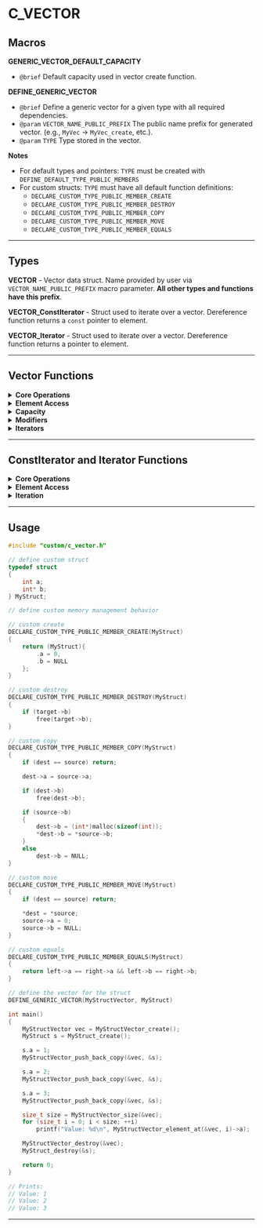 # C_VECTOR


## Macros

**GENERIC_VECTOR_DEFAULT_CAPACITY**
- `@brief` Default capacity used in vector create function.


**DEFINE_GENERIC_VECTOR**
- `@brief` Define a generic vector for a given type with all required dependencies.
- `@param` `VECTOR_NAME_PUBLIC_PREFIX`  The public name prefix for generated vector. (e.g., `MyVec` -> `MyVec_create`, etc.).
- `@param` `TYPE`                       Type stored in the vector.

**Notes**
- For default types and pointers: `TYPE` must be created with `DEFINE_DEFAULT_TYPE_PUBLIC_MEMBERS`
- For custom structs: `TYPE` must have all default function definitions:
    - `DECLARE_CUSTOM_TYPE_PUBLIC_MEMBER_CREATE`
    - `DECLARE_CUSTOM_TYPE_PUBLIC_MEMBER_DESTROY`
    - `DECLARE_CUSTOM_TYPE_PUBLIC_MEMBER_COPY`
    - `DECLARE_CUSTOM_TYPE_PUBLIC_MEMBER_MOVE`
    - `DECLARE_CUSTOM_TYPE_PUBLIC_MEMBER_EQUALS`

<!-- ================================================================================================================== -->
<!-- END Macros -->
<!-- ================================================================================================================== -->
---

## Types

**VECTOR** - Vector data struct. Name provided by user via `VECTOR_NAME_PUBLIC_PREFIX` macro parameter. **All other types and functions have this prefix**.

**VECTOR_ConstIterator** - Struct used to iterate over a vector. Dereference function returns a `const` pointer to element.

**VECTOR_Iterator** - Struct used to iterate over a vector. Dereference function returns a pointer to element.

<!-- ================================================================================================================== -->
<!-- END Types -->
<!-- ================================================================================================================== -->
---

## Vector Functions

<details>
<summary><b>Core Operations</b></summary>

**VECTOR_create**
- `@brief` Creates a vector struct and allocates dynamic array with default capacity.
- `@return` A new vector instance.

**VECTOR_create_capacity**
- `@brief` Creates a vector struct and allocates dynamic array.
- `@param` `capacity` Initial capacity of the vector.
- `@return` A new vector instance.

**VECTOR_destroy**
- `@brief` Destroys a vector and releases allocated memory.
- `@param` `target` Pointer to the vector.

**VECTOR_copy**
- `@brief` Copies contents of one vector to another.
- `@param` `dest` Destination vector pointer.
- `@param` `source` Source vector pointer.

**VECTOR_move**
- `@brief` Moves contents from one vector to another. Valid operations after move: `VECTOR_copy` (as dest), `VECTOR_destroy`, `VECTOR_equals`
- `@param` `dest` Destination vector pointer.
- `@param` `source` Source vector pointer.

**VECTOR_equals**
- `@brief` Checks whether two vectors are equal by comparing each element.
- `@param` `left` Left-hand side pointer to a vector.
- `@param` `right` Right-hand side pointer to a vector.
- `@return` `true` if equal, `false` otherwise.

</details>
<!-- ================================================================================================================== -->
<!-- END Core Operations -->
<!-- ================================================================================================================== -->

<details>
<summary><b>Element Access</b></summary>

**VECTOR_data**
- `@brief` Returns the internal data array.
- `@param` `target` Pointer to vector.
- `@return` Pointer to the data array.

**VECTOR_data_const**
- `@brief` Returns the internal data array.
- `@param` `target` Pointer to vector.
- `@return` Pointer to the data array.

**VECTOR_element_front**
- `@brief` Returns a pointer to the first element.
- `@param` `target` Pointer to vector.
- `@return` Pointer to the first element.

**VECTOR_element_front_const**
- `@brief` Returns a pointer to the first element.
- `@param` `target` Pointer to vector.
- `@return` Pointer to the first element.

**VECTOR_element_back**
- `@brief` Returns a pointer to the last element.
- `@param` `target` Pointer to vector.
- `@return` Pointer to the last element.

**VECTOR_element_back_const**
- `@brief` Returns a pointer to the last element.
- `@param` `target` Pointer to vector.
- `@return` Pointer to the last element.

**VECTOR_element_at**
- `@brief` Returns a pointer to the element at index.
- `@param` `target` Pointer to vector.
- `@param` `index` Position of the element to get.
- `@return` Pointer to the element at index.

**VECTOR_element_at_const**
- `@brief` Returns a pointer to the element at index.
- `@param` `target` Pointer to vector.
- `@param` `index` Position of the element to get.
- `@return` Pointer to the element at index.

</details>
<!-- ================================================================================================================== -->
<!-- END Element Access -->
<!-- ================================================================================================================== -->

<details>
<summary><b>Capacity</b></summary>

**VECTOR_size**
- `@brief` Returns the number of elements in the vector.
- `@param` `target` Pointer to vector.
- `@return` Number of elements.

**VECTOR_capacity**
- `@brief` Returns the current capacity of the vector.
- `@param` `target` Pointer to vector.
- `@return` Current capacity.

**VECTOR_empty**
- `@brief` Checks if the vector is empty.
- `@param` `target` Pointer to vector.
- `@return` `true` if empty, `false` otherwise.

</details>
<!-- ================================================================================================================== -->
<!-- END Capacity -->
<!-- ================================================================================================================== -->

<details>
<summary><b>Modifiers</b></summary>

**VECTOR_clear**
- `@brief` Clears the vector contents but retains capacity.
- `@param` `target` Pointer to the vector.

**VECTOR_push_back**
- `@brief` Adds a default element to the end of the vector.
- `@param` `target` Pointer to vector.

**VECTOR_push_back_copy**
- `@brief` Adds an element to the end of the vector.
- `@param` `target` Pointer to vector.
- `@param` `item` Pointer to object to copy push.

**VECTOR_push_back_move**
- `@brief` Adds an element to the end of the vector.
- `@param` `target` Pointer to vector.
- `@param` `item` Pointer to object to move push.

**VECTOR_pop_back**
- `@brief` Removes the last element from the vector.
- `@param` `target` Pointer to vector.

**VECTOR_realloc**
- `@brief` Removes all elements, reallocates new capacity and populates it with default elements.
- `@param` `target` Pointer to vector.
- `@param` `capacity` New capacity.

**VECTOR_realloc_copy**
- `@brief` Removes all elements, reallocates new capacity and populates it with copy constructed elements.
- `@param` `target` Pointer to vector.
- `@param` `capacity` New capacity.
- `@param` `item` Pointer to object to copy push.

</details>
<!-- ================================================================================================================== -->
<!-- END Modifiers -->
<!-- ================================================================================================================== -->

<details>
<summary><b>Iterators</b></summary>

**VECTOR_begin_const**
- `@brief` Returns a const_iterator to the first element in vector.
- `@param` `target` Pointer to vector.
- `@return` A new instance of `VECTOR_ConstIterator`.

**VECTOR_begin**
- `@brief` Returns an iterator to the first element in vector.
- `@param` `target` Pointer to vector.
- `@return` A new instance of `VECTOR_Iterator`.

**VECTOR_end_const**
- `@brief` Returns a const_iterator to the last + 1 element in vector.
- `@param` `target` Pointer to vector.
- `@return` A new instance of `VECTOR_ConstIterator`.

**VECTOR_end**
- `@brief` Returns an iterator to the last + 1 element in vector.
- `@param` `target` Pointer to vector.
- `@return` A new instance of `VECTOR_Iterator`.

</details>
<!-- ================================================================================================================== -->
<!-- END Iterators -->
<!-- ================================================================================================================== -->

<!-- ================================================================================================================== -->
<!-- END Vector Functions -->
<!-- ================================================================================================================== -->
---

## ConstIterator and Iterator Functions

<details>
<summary><b>Core Operations</b></summary>

**VECTOR_ConstIterator_create / VECTOR_Iterator_create**
- `@brief` Creates an iterator struct
- `@return` A new iterator instance.

**VECTOR_ConstIterator_destroy / VECTOR_Iterator_destroy**
- `@brief` Destroys an iterator.
- `@param` `target` Pointer to the iterator.

**VECTOR_ConstIterator_copy / VECTOR_Iterator_copy**
- `@brief` Copies contents of one iterator to another.
- `@param` `dest` Destination iterator pointer.
- `@param` `source` Source iterator pointer.

**VECTOR_ConstIterator_move / VECTOR_Iterator_move**
- `@brief` Moves contents from one iterator to another.
- `@param` `dest` Destination iterator pointer.
- `@param` `source` Source iterator pointer.

**VECTOR_ConstIterator_equals / VECTOR_Iterator_equals**
- `@brief` Checks whether two iterators are equal by comparing current position element.
- `@param` `left` Left-hand side pointer to an iterator.
- `@param` `right` Right-hand side pointer to an iterator.
- `@return` `true` if equal, `false` otherwise.

</details>
<!-- ================================================================================================================== -->
<!-- END Core Operations -->
<!-- ================================================================================================================== -->

<details>
<summary><b>Element Access</b></summary>

**VECTOR_ConstIterator_dereference / VECTOR_Iterator_dereference**
- `@brief` Return a pointer to current element.
- `@param` `target` Pointer to the iterator.
- `@return` Pointer to element.

</details>
<!-- ================================================================================================================== -->
<!-- END Element Access -->
<!-- ================================================================================================================== -->

<details>
<summary><b>Iteration</b></summary>

**VECTOR_ConstIterator_pre_increment / VECTOR_Iterator_pre_increment**
- `@brief` Increment by 1.
- `@param` `target` Pointer to the iterator.

**VECTOR_ConstIterator_post_increment / VECTOR_Iterator_post_increment**
- `@brief` Increment by 1 and return non-incremented iterator.
- `@param` `target` Pointer to the iterator.
- `@return` Non-incremented iterator.

**VECTOR_ConstIterator_increment_by / VECTOR_Iterator_increment_by**
- `@brief` Increment by given number.
- `@param` `target` Pointer to the iterator.
- `@param` `diff` Number to apply increment.

**VECTOR_ConstIterator_increment / VECTOR_Iterator_increment**
- `@brief` Increment by given number and return non-incremented iterator.
- `@param` `target` Pointer to the iterator.
- `@param` `diff` Number to apply increment.
- `@return` Non-incremented iterator.

**VECTOR_ConstIterator_pre_decrement / VECTOR_Iterator_pre_decrement**
- `@brief` Decrement by 1.
- `@param` `target` Pointer to the iterator.

**VECTOR_ConstIterator_post_decrement / VECTOR_Iterator_post_decrement**
- `@brief` Decrement by 1 and return non-decremented iterator.
- `@param` `target` Pointer to the iterator.
- `@return` Non-decremented iterator.

**VECTOR_ConstIterator_decrement_by / VECTOR_Iterator_decrement_by**
- `@brief` Decrement by given number.
- `@param` `target` Pointer to the iterator.
- `@param` `diff` Number to apply decrement.

**VECTOR_ConstIterator_decrement / VECTOR_Iterator_decrement**
- `@brief` Decrement by given number and return non-decremented iterator.
- `@param` `target` Pointer to the iterator.
- `@param` `diff` Number to apply decrement.
- `@return` Non-decremented iterator.

</details>
<!-- ================================================================================================================== -->
<!-- END Iteration -->
<!-- ================================================================================================================== -->

<!-- ================================================================================================================== -->
<!-- END ConstIterator and Iterator Functions -->
<!-- ================================================================================================================== -->
---

## Usage

```C
#include "custom/c_vector.h"

// define custom struct
typedef struct
{
    int a;
    int* b;
} MyStruct;

// define custom memory management behavior

// custom create
DECLARE_CUSTOM_TYPE_PUBLIC_MEMBER_CREATE(MyStruct)
{
    return (MyStruct){
        .a = 0,
        .b = NULL
    };
}

// custom destroy
DECLARE_CUSTOM_TYPE_PUBLIC_MEMBER_DESTROY(MyStruct)
{
    if (target->b)
        free(target->b);
}

// custom copy
DECLARE_CUSTOM_TYPE_PUBLIC_MEMBER_COPY(MyStruct)
{
    if (dest == source) return;

    dest->a = source->a;

    if (dest->b)
        free(dest->b);

    if (source->b)
    {
        dest->b = (int*)malloc(sizeof(int));
        *dest->b = *source->b;
    }
    else
        dest->b = NULL;
}

// custom move
DECLARE_CUSTOM_TYPE_PUBLIC_MEMBER_MOVE(MyStruct)
{
    if (dest == source) return;

    *dest = *source;
    source->a = 0;
    source->b = NULL;
}

// custom equals
DECLARE_CUSTOM_TYPE_PUBLIC_MEMBER_EQUALS(MyStruct)
{
    return left->a == right->a && left->b == right->b;
}

// define the vector for the struct
DEFINE_GENERIC_VECTOR(MyStructVector, MyStruct)

int main()
{
    MyStructVector vec = MyStructVector_create();
    MyStruct s = MyStruct_create();

    s.a = 1;
    MyStructVector_push_back_copy(&vec, &s);

    s.a = 2;
    MyStructVector_push_back_copy(&vec, &s);

    s.a = 3;
    MyStructVector_push_back_copy(&vec, &s);

    size_t size = MyStructVector_size(&vec);
    for (size_t i = 0; i < size; ++i)
        printf("Value: %d\n", MyStructVector_element_at(&vec, i)->a);

    MyStructVector_destroy(&vec);
    MyStruct_destroy(&s);

    return 0;
}

// Prints:
// Value: 1
// Value: 2
// Value: 3

```

<!-- ================================================================================================================== -->
<!-- END Usage -->
<!-- ================================================================================================================== -->
---